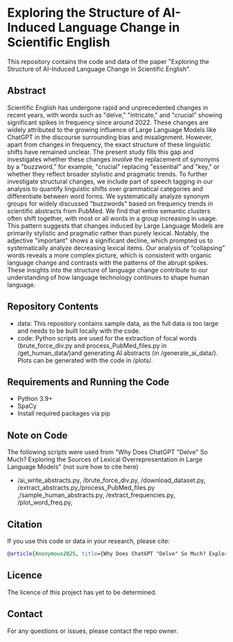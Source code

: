 # Exploring the Structure of AI-Induced Language Change in Scientific English

This repository contains the code and data of the paper "Exploring the Structure of AI-Induced Language Change in Scientific English".

## Abstract

Scientific English has undergone rapid and unprecedented changes in recent years, with words such as "delve," "intricate," and "crucial" showing significant spikes in frequency since around 2022. These changes are widely attributed to the growing influence of Large Language Models like ChatGPT in the discourse surrounding bias and misalignment. However, apart from changes in frequency, the exact structure of these linguistic shifts have remained unclear. The present study fills this gap and investigates whether these changes involve the replacement of synonyms by a "buzzword,” for example, "crucial" replacing "essential" and "key," or whether they reflect broader stylistic and pragmatic trends. To further investigate structural changes, we include part of speech tagging in our analysis to quantify linguistic shifts over grammatical categories and differentiate between word forms. We systematically analyze synonym groups for widely discussed "buzzwords" based on frequency trends in scientific abstracts from PubMed. We find that entire semantic clusters often shift together, with most or all words in a group increasing in usage. This pattern suggests that changes induced by Large Language Models are primarily stylistic and pragmatic rather than purely lexical. Notably, the adjective "important" shows a significant decline, which prompted us to systematically analyze decreasing lexical items. Our analysis of “collapsing” words reveals a more complex picture, which is consistent with organic language change and contrasts with the patterns of the abrupt spikes. These insights into the structure of language change contribute to our understanding of how language technology continues to shape human language.

## Repository Contents

* data: This repository contains sample data, as the full data is too large and needs to be built locally with the code.
* code: Python scripts are used for the extraction of focal words (brute_force_div.py and process_PubMed_files.py in /get_human_data/)and generating AI abstracts (in /generate_ai_data/). Plots can be generated with the code in /plots/. 


## Requirements and Running the Code
* Python 3.9+
* SpaCy 
* Install required packages via pip

## Note on Code
The following scripts were used from "Why Does ChatGPT "Delve" So Much? Exploring the Sources of Lexical Overrepresentation in Large Language Models" (not sure how to cite here)
* /ai_write_abstracts.py, /brute_force_div.py, /download_dataset.py, /extract_abstracts.py,/process_PubMed_files.py ,/sample_human_abstracts.py, /extract_frequencies.py, /plot_word_freq.py, 
## Citation

If you use this code or data in your research, please cite:
 ```bibtex
 @article{Anonymous2025, title={Why Does ChatGPT "Delve" So Much? Exploring the Sources of Lexical Overrepresentation in Large Language Models}, author={Anonymous}, journal={tbd}, year={2025}
 ```

## Licence

The licence of this project has yet to be determined.


## Contact

For any questions or issues, please contact the repo owner.
